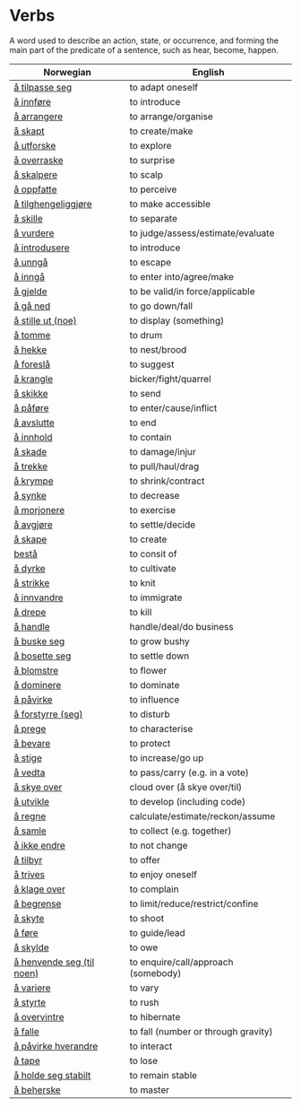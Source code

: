 # Verbs

A word used to describe an action, state, or occurrence, and forming the main part of the predicate of a sentence, such as hear, become, happen.

| Norwegian | English |
| --- | --- |
| [å tilpasse seg](https://www.ordnett.no/search?language=no&phrase=å%20tilpasse%20seg) | to adapt oneself |
| [å innføre](https://www.ordnett.no/search?language=no&phrase=å%20innføre) | to introduce |
| [å arrangere](https://www.ordnett.no/search?language=no&phrase=å%20arrangere) | to arrange/organise |
| [å skapt](https://www.ordnett.no/search?language=no&phrase=å%20skapt) | to create/make |
| [å utforske](https://www.ordnett.no/search?language=no&phrase=å%20utforske) | to explore |
| [å overraske](https://www.ordnett.no/search?language=no&phrase=å%20overraske) | to surprise |
| [å skalpere](https://www.ordnett.no/search?language=no&phrase=å%20skalpere) | to scalp |
| [å oppfatte](https://www.ordnett.no/search?language=no&phrase=å%20oppfatte) | to perceive |
| [å tilghengeliggjøre](https://www.ordnett.no/search?language=no&phrase=å%20tilghengeliggjøre) | to make accessible |
| [å skille](https://www.ordnett.no/search?language=no&phrase=å%20skille) | to separate |
| [å vurdere](https://www.ordnett.no/search?language=no&phrase=å%20vurdere) | to judge/assess/estimate/evaluate |
| [å introdusere](https://www.ordnett.no/search?language=no&phrase=å%20introdusere) | to introduce |
| [å unngå](https://www.ordnett.no/search?language=no&phrase=å%20unngå) | to escape |
| [å inngå](https://www.ordnett.no/search?language=no&phrase=å%20inngå) | to enter into/agree/make |
| [å gjelde](https://www.ordnett.no/search?language=no&phrase=å%20gjelde) | to be valid/in force/applicable |
| [å gå ned](https://www.ordnett.no/search?language=no&phrase=å%20gå%20ned) | to go down/fall |
| [å stille ut (noe)](https://www.ordnett.no/search?language=no&phrase=å%20stille%20ut%20(noe)) | to display (something) |
| [å tomme](https://www.ordnett.no/search?language=no&phrase=å%20tomme) | to drum |
| [å hekke](https://www.ordnett.no/search?language=no&phrase=å%20hekke) | to nest/brood |
| [å foreslå](https://www.ordnett.no/search?language=no&phrase=å%20foreslå) | to suggest |
| [å krangle](https://www.ordnett.no/search?language=no&phrase=å%20krangle) | bicker/fight/quarrel |
| [å skikke](https://www.ordnett.no/search?language=no&phrase=å%20skikke) | to send |
| [å påføre](https://www.ordnett.no/search?language=no&phrase=å%20påføre) | to enter/cause/inflict |
| [å avslutte](https://www.ordnett.no/search?language=no&phrase=å%20avslutte) | to end |
| [å innhold](https://www.ordnett.no/search?language=no&phrase=å%20innhold) | to contain |
| [å skade](https://www.ordnett.no/search?language=no&phrase=å%20skade) | to damage/injur |
| [å trekke](https://www.ordnett.no/search?language=no&phrase=å%20trekke) | to pull/haul/drag |
| [å krympe](https://www.ordnett.no/search?language=no&phrase=å%20krympe) | to shrink/contract |
| [å synke](https://www.ordnett.no/search?language=no&phrase=å%20synke) | to decrease |
| [å morjonere](https://www.ordnett.no/search?language=no&phrase=å%20morjonere) | to exercise |
| [å avgjøre](https://www.ordnett.no/search?language=no&phrase=å%20avgjøre) | to settle/decide |
| [å skape](https://www.ordnett.no/search?language=no&phrase=å%20skape) | to create |
| [bestå](https://www.ordnett.no/search?language=no&phrase=bestå) | to consit of |
| [å dyrke](https://www.ordnett.no/search?language=no&phrase=å%20dyrke) | to cultivate |
| [å strikke](https://www.ordnett.no/search?language=no&phrase=å%20strikke) | to knit |
| [å innvandre](https://www.ordnett.no/search?language=no&phrase=å%20innvandre) | to immigrate |
| [å drepe](https://www.ordnett.no/search?language=no&phrase=å%20drepe) | to kill |
| [å handle](https://www.ordnett.no/search?language=no&phrase=å%20handle) | handle/deal/do business |
| [å buske seg](https://www.ordnett.no/search?language=no&phrase=å%20buske%20seg) | to grow bushy |
| [å bosette seg](https://www.ordnett.no/search?language=no&phrase=å%20bosette%20seg) | to settle down |
| [å blomstre](https://www.ordnett.no/search?language=no&phrase=å%20blomstre) | to flower |
| [å dominere](https://www.ordnett.no/search?language=no&phrase=å%20dominere) | to dominate |
| [å påvirke](https://www.ordnett.no/search?language=no&phrase=å%20påvirke) | to influence |
| [å forstyrre (seg)](https://www.ordnett.no/search?language=no&phrase=å%20forstyrre%20(seg)) | to disturb |
| [å prege](https://www.ordnett.no/search?language=no&phrase=å%20prege) | to characterise |
| [å bevare](https://www.ordnett.no/search?language=no&phrase=å%20bevare) | to protect |
| [å stige](https://www.ordnett.no/search?language=no&phrase=å%20stige) | to increase/go up |
| [å vedta](https://www.ordnett.no/search?language=no&phrase=å%20vedta) | to pass/carry (e.g. in a vote) |
| [å skye over](https://www.ordnett.no/search?language=no&phrase=å%20skye%20over) | cloud over (å skye over/til) |
| [å utvikle](https://www.ordnett.no/search?language=no&phrase=å%20utvikle) | to develop (including code) |
| [å regne](https://www.ordnett.no/search?language=no&phrase=å%20regne) | calculate/estimate/reckon/assume |
| [å samle](https://www.ordnett.no/search?language=no&phrase=å%20samle) | to collect (e.g. together) |
| [å ikke endre](https://www.ordnett.no/search?language=no&phrase=å%20ikke%20endre) | to not change |
| [å tilbyr](https://www.ordnett.no/search?language=no&phrase=å%20tilbyr) | to offer |
| [å trives](https://www.ordnett.no/search?language=no&phrase=å%20trives) | to enjoy oneself |
| [å klage over](https://www.ordnett.no/search?language=no&phrase=å%20klage%20over) | to complain |
| [å begrense](https://www.ordnett.no/search?language=no&phrase=å%20begrense) | to limit/reduce/restrict/confine |
| [å skyte](https://www.ordnett.no/search?language=no&phrase=å%20skyte) | to shoot |
| [å føre](https://www.ordnett.no/search?language=no&phrase=å%20føre) | to guide/lead |
| [å skylde](https://www.ordnett.no/search?language=no&phrase=å%20skylde) | to owe |
| [å henvende seg (til noen)](https://www.ordnett.no/search?language=no&phrase=å%20henvende%20seg%20(til%20noen)) | to enquire/call/approach (somebody) |
| [å variere](https://www.ordnett.no/search?language=no&phrase=å%20variere) | to vary |
| [å styrte](https://www.ordnett.no/search?language=no&phrase=å%20styrte) | to rush |
| [å overvintre](https://www.ordnett.no/search?language=no&phrase=å%20overvintre) | to hibernate |
| [å falle](https://www.ordnett.no/search?language=no&phrase=å%20falle) | to fall (number or through gravity) |
| [å påvirke hverandre](https://www.ordnett.no/search?language=no&phrase=å%20påvirke%20hverandre) | to interact |
| [å tape](https://www.ordnett.no/search?language=no&phrase=å%20tape) | to lose |
| [å holde seg stabilt](https://www.ordnett.no/search?language=no&phrase=å%20holde%20seg%20stabilt) | to remain stable |
| [å beherske](https://www.ordnett.no/search?language=no&phrase=å%20beherske) | to master |

